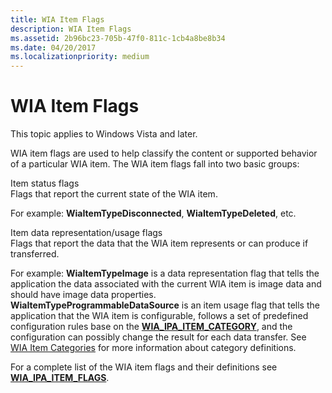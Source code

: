 ```yaml
---
title: WIA Item Flags
description: WIA Item Flags
ms.assetid: 2b96bc23-705b-47f0-811c-1cb4a8be8b34
ms.date: 04/20/2017
ms.localizationpriority: medium
---
```


# WIA Item Flags





This topic applies to Windows Vista and later.

WIA item flags are used to help classify the content or supported behavior of a particular WIA item. The WIA item flags fall into two basic groups:

<a href="" id="item-status-flags"></a>Item status flags  
Flags that report the current state of the WIA item.

For example: **WiaItemTypeDisconnected**, **WiaItemTypeDeleted**, etc.

<a href="" id="item-data-representation-usage-flags"></a>Item data representation/usage flags  
Flags that report the data that the WIA item represents or can produce if transferred.

For example: **WiaItemTypeImage** is a data representation flag that tells the application the data associated with the current WIA item is image data and should have image data properties. **WiaItemTypeProgrammableDataSource** is an item usage flag that tells the application that the WIA item is configurable, follows a set of predefined configuration rules base on the [**WIA\_IPA\_ITEM\_CATEGORY**](./wia-ipa-item-category.md), and the configuration can possibly change the result for each data transfer. See [WIA Item Categories](wia-item-categories.md) for more information about category definitions.

For a complete list of the WIA item flags and their definitions see [**WIA\_IPA\_ITEM\_FLAGS**](./wia-ipa-item-flags.md).

 

